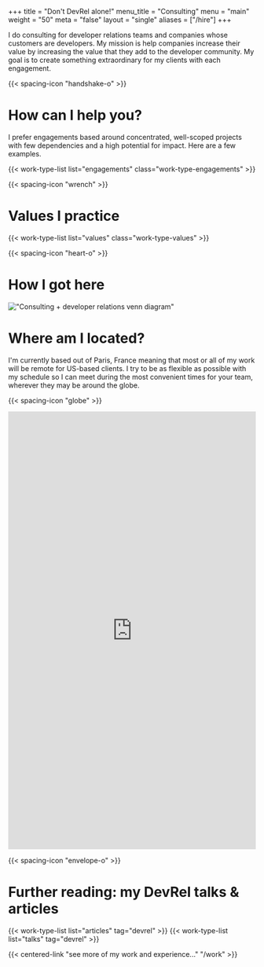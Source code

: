 +++
title = "Don't DevRel alone!"
menu_title = "Consulting"
menu = "main"
weight = "50"
meta = "false"
layout = "single"
aliases = ["/hire"]
+++

I do consulting for developer relations teams and companies whose customers are developers. My mission is help companies increase their value by increasing the value that they add to the developer community. My goal is to create something extraordinary for my clients with each engagement.

{{< spacing-icon "handshake-o" >}}

# How can I help you?
I prefer engagements based around concentrated, well-scoped projects with few dependencies and a high potential for impact. Here are a few examples.

{{< work-type-list list="engagements" class="work-type-engagements" >}}

{{< spacing-icon "wrench" >}}

# Values I practice

{{< work-type-list list="values" class="work-type-values" >}}

{{< spacing-icon "heart-o" >}}

# How I got here

!["Consulting + developer relations venn diagram"](/images/consulting-devrel-experience.png)

# Where am I located?

I'm currently based out of Paris, France meaning that most or all of my work will be remote for US-based clients. I try to be as flexible as possible with my schedule so I can meet during the most convenient times for your team, wherever they may be around the globe.

{{< spacing-icon "globe" >}}

<script src="https://static.airtable.com/js/embed/embed_snippet_v1.js"></script>
<iframe class="airtable-embed airtable-dynamic-height" src="https://airtable.com/embed/shrjVwH4OCjRNfojd?backgroundColor=white" frameborder="0" onmousewheel="" width="100%" height="891" style="background: white;"></iframe>

{{< spacing-icon "envelope-o" >}}

# Further reading: my DevRel talks & articles

{{< work-type-list list="articles" tag="devrel" >}}
{{< work-type-list list="talks" tag="devrel" >}}

{{< centered-link "see more of my work and experience..." "/work" >}}
